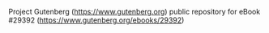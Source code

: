 Project Gutenberg (https://www.gutenberg.org) public repository for eBook #29392 (https://www.gutenberg.org/ebooks/29392)
